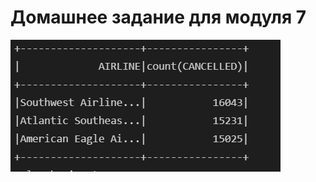 # Домашнее задание для модуля 7


![Image alt](https://github.com/MaximMasyuk/DataLearn/blob/main/DE-101/Module7/1%20exercise.PNG)